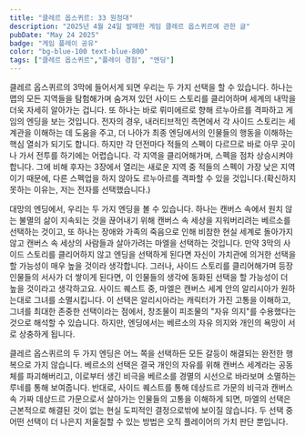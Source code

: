 ```yaml
---
title: "클레르 옵스퀴르: 33 원정대"
description: "2025년 4월 24일 발매한 게임 클레르 옵스퀴르에 관한 글"
pubDate: "May 24 2025"
badge: "게임 플레이 공유"
color: "bg-blue-100 text-blue-800"
tags: ["클레르 옵스퀴르","플레이 경험", "엔딩"]
---
```


 클레르 옵스퀴르의 3막에 들어서게 되면 우리는 두 가지 선택을 할 수 있습니다. 하나는 맵의 모든 지역들을 탐험해가며 숨겨져 있던 사이드 스토리를 클리어하며 세계의 내막을 더욱 자세히 알아가는 겁니다. 또 하나는 바로 뤼미에르로 향해 르누아르를 격파하고 게임의 엔딩을 보는 것입니다. 전자의 경우, 내러티브적인 측면에서 각 사이드 스토리는 세계관을 이해하는 데 도움을 주고, 더 나아가 최종 엔딩에서의 인물들의 행동을 이해하는 핵심 열쇠가 되기도 합니다. 하지만 각 던전마다 적들의 스펙이 다르므로 바로 아무 곳이나 가서 전투를 하기에는 어렵습니다. 각 지역을 클리어해가며, 스펙을 점차 상승시켜야 합니다. 그에 비해 후자는 3장에서 열리는 새로운 지역 중 적들의 스펙이 가장 낮은 지역이기 때문에, 다른 스펙업을 하지 않아도 르누아르를 격파할 수 있을 것입니다.(확신하지 못하는 이유는, 저는 전자를 선택했습니다.)

 대망의 엔딩에서, 우리는 두 가지 엔딩을 볼 수 있습니다. 하나는 캔버스 속에서 원치 않는 불멸의 삶이 지속되는 것을 끊어내기 위해 캔버스 속 세상을 지워버리려는 베르소를 선택하는 것이고, 또 하나는 장애와 가족의 죽음으로 인해 비참한 현실 세계로 돌아가지 않고 캔버스 속 세상의 사람들과 살아가려는 마엘을 선택하는 것입니다. 만약 3막의 사이드 스토리를 클리어하지 않고 엔딩을 선택하게 된다면 자신이 가치관에 의거한 선택을 할 가능성이 매우 높을 것이라 생각합니다. 그러나, 사이드 스토리를 클리어해가며 등장인물들의 서사가 더 쌓이게 된다면, 이 인물들의 생각에 동화된 선택을 할 가능성이 더 높을 것이라고 생각하고요. 사이드 퀘스트 중, 마엘은 캔버스 세계 안의 알리시아가 원하는대로 그녀를 소멸시킵니다. 이 선택은 알리시아라는 캐릭터가 가진 고통을 이해하고, 그녀를 최대한 존중한 선택이라는 점에서, 창조물이 피조물의 "자유 의지"를 수용했다는 것으로 해석할 수 있습니다. 하지만, 엔딩에서는 베르소의 자유 의지와 개인의 욕망이 서로 상충하게 됩니다. 

 클레르 옵스퀴르의 두 가지 엔딩은 어느 쪽을 선택하든 모든 갈등이 해결되는 완전한 행복으로 가지 않습니다. 베르소의 선택은 결국 개인의 자유를 위해 캔버스 세계라는 공동체를 파괴해버리고, 이로부터 생긴 비극을 베르소를 경멸의 시선으로 바라보며 소멸하는 루네를 통해 보여줍니다. 반대로, 사이드 퀘스트를 통해 데상드르 가문의 비극과 캔버스 속 가짜 데상드르 가문으로서 살아가는 인물들의 고통을 이해하게 되면, 마엘의 선택은 근본적으로 해결된 것이 없는 현실 도피적인 결정으로밖에 보이질 않습니다. 두 선택 중 어떤 선택이 더 나은지 저울질할 수 있는 방법은 오직 플레이어의 가치 판단 뿐입니다. 


